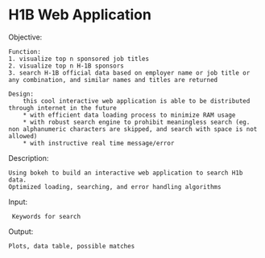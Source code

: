 # H1B Web Application
Objective:

    Function:
    1. visualize top n sponsored job titles
    2. visualize top n H-1B sponsors
    3. search H-1B official data based on employer name or job title or any combination, and similar names and titles are returned
    
    Design:
        this cool interactive web application is able to be distributed through internet in the future
        * with efficient data loading process to minimize RAM usage
        * with robust search engine to prohibit meaningless search (eg. non alphanumeric characters are skipped, and search with space is not allowed)
        * with instructive real time message/error


Description:

    Using bokeh to build an interactive web application to search H1b data.
    Optimized loading, searching, and error handling algorithms

Input:

     Keywords for search
    		

Output:

    Plots, data table, possible matches
